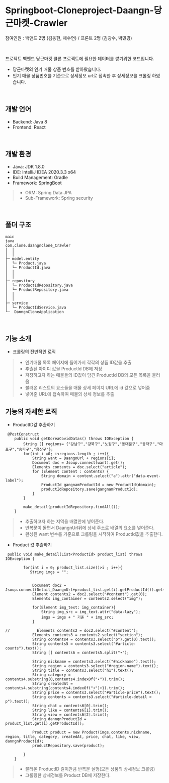 Springboot-Cloneproject-Daangn-당근마켓-Crawler
=====================

참여인원 : 백앤드 2명 (김동현, 채수연) / 프론트 2명 (김광수, 박민경)  


</br>

프로젝트 백앤드 당근마켓 클론 프로젝트에 필요한 데이터를 쌓기위한 코드입니다.
- 당근마켓의 인기 매물 상품 번호를 받아왔습니다.  
- 인기 매물 상품번호를 기준으로 상세정보 url로 접속한 후 상세정보를 크롤링 하였습니다.

</br>

개발 언어
---------
- Backend: Java 8
- Frontend: React


</br>

개발 환경
---------
- Java: JDK 1.8.0  
- IDE: IntelliJ IDEA 2020.3.3 x64  
- Build Management: Gradle  
- Framework: SpringBoot  
> - ORM: Spring Data JPA  
> - Sub-Framework: Spring security  


</br>

폴더 구조
---------
```
main
java
com.clone.daangnclone_Crawler
│  │  
│  │  
├─ model.entity
│  └─ Product.java
│  └─ ProductId.java
│  │
│  │  
├─ repository
│  └─ ProductIdRepository.java
│  └─ ProductRepository.java
│  │
│  │  
├─ service
│  └─ ProductIdService.java
└─  DanngnCloneApplication
```


</br>

기능 소개
---------
- 크롤링의 전반적인 로직

>- 인기매물 목록 페이지에 들어가서 각각의 상품 ID값을 추출
>- 추출된 아이디 값을 ProductId DB에 저장
>- 저장하고자 하는 매물들의 ID값이 담긴 ProductId DB의 모든 목록을 불러옴
>- 불러온 리스트의 요소들을 매물 상세 페이지 URL에 id 값으로 넣어줌
>- 넣어준 URL에 접속하여 매물의 상세 정보를 추출

기능의 자세한 로직
---------
- ProductID값 추출하기
```
 @PostConstruct
    public void getKoreaCovidDatas() throws IOException {
        String [] regions= {"강남구","강북구","노원구","동대문구","동작구","마포구","송파구","용산구"};
        for(int i =0; i<regions.length ; i++){
            String want = DaangnUrl + regions[i];
            Document doc = Jsoup.connect(want).get();
            Elements contents = doc.select("article");
            for (Element content : contents) {
                String domain = content.select("a").attr("data-event-label");
                ProductId gangnamProductId = new ProductId(domain);
                productIdRepository.save(gangnamProductId);
            }
        }

        make_detail(productIdRepository.findAll());
    }
```

>- 추출하고자 하는 지역을 배열안에 넣어준다.
>- 반복문이 돌면서 DaangnUrl뒤에 상세 주소로 배열의 요소를 넣어준다.
>- 완성된 want 변수를 기준으로 크롤링을 시작하여 ProductId값을 추출한다.

- Product 값 추출하기
```
 public void make_detail(List<ProductId> product_list) throws IOException {

        for(int i = 0; product_list.size()>i ; i++){
           String imgs = "";


            Document doc2 = Jsoup.connect(Detail_DaangnUrl+product_list.get(i).getProductId()).get();
            Element contents2 = doc2.select("#content").get(0);
            Elements img_container = contents2.select("img");

            for(Element img_text: img_container){
                String img_src = img_text.attr("data-lazy");
                imgs = imgs + " 기준 " + img_src;
            }

//            Elements contents2 = doc2.select("#content");
            Elements contents3 = contents2.select("section");
            String contents4 = contents3.select("p").get(0).text();
            String contents5 = contents3.select("#article-counts").text();
            String [] contents6 = contents5.split("∙");

            String nickname = contents3.select("#nickname").text();
            String region = contents3.select("#region-name").text();
            String title = contents3.select("h1").text();
            String category = contents4.substring(0,contents4.indexOf("∙")).trim();
            String createdAt = contents4.substring(contents4.indexOf("∙")+1).trim();
            String price = contents3.select("#article-price").text();
            String contents = contents3.select("#article-detail > p").text();
            String chat = contents6[0].trim();
            String like = contents6[1].trim();
            String view = contents6[2].trim();
            String danngnProductId = product_list.get(i).getProductId();

            Product product = new Product(imgs,contents,nickname, region, title, category, createdAt, price, chat, like, view, danngnProductId);
            productRepository.save(product);

        }
    }
```

>- 불러온 ProductID 길이만큼 반복문 실행(모든 상품의 상세정보 크롤링)
>- 그롤링한 상세정보를 Product DB에 저장한다.
